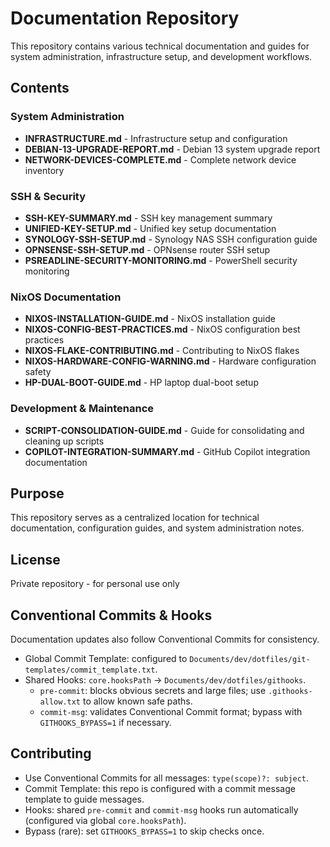 # Documentation Repository

This repository contains various technical documentation and guides for system administration, infrastructure setup, and development workflows.

## Contents

### System Administration
- **INFRASTRUCTURE.md** - Infrastructure setup and configuration
- **DEBIAN-13-UPGRADE-REPORT.md** - Debian 13 system upgrade report
- **NETWORK-DEVICES-COMPLETE.md** - Complete network device inventory

### SSH & Security
- **SSH-KEY-SUMMARY.md** - SSH key management summary
- **UNIFIED-KEY-SETUP.md** - Unified key setup documentation
- **SYNOLOGY-SSH-SETUP.md** - Synology NAS SSH configuration guide
- **OPNSENSE-SSH-SETUP.md** - OPNsense router SSH setup
- **PSREADLINE-SECURITY-MONITORING.md** - PowerShell security monitoring

### NixOS Documentation
- **NIXOS-INSTALLATION-GUIDE.md** - NixOS installation guide
- **NIXOS-CONFIG-BEST-PRACTICES.md** - NixOS configuration best practices
- **NIXOS-FLAKE-CONTRIBUTING.md** - Contributing to NixOS flakes
- **NIXOS-HARDWARE-CONFIG-WARNING.md** - Hardware configuration safety
- **HP-DUAL-BOOT-GUIDE.md** - HP laptop dual-boot setup

### Development & Maintenance
- **SCRIPT-CONSOLIDATION-GUIDE.md** - Guide for consolidating and cleaning up scripts
- **COPILOT-INTEGRATION-SUMMARY.md** - GitHub Copilot integration documentation

## Purpose

This repository serves as a centralized location for technical documentation, configuration guides, and system administration notes.

## License

Private repository - for personal use only
## Conventional Commits & Hooks

Documentation updates also follow Conventional Commits for consistency.

- Global Commit Template: configured to `Documents/dev/dotfiles/git-templates/commit_template.txt`.
- Shared Hooks: `core.hooksPath` → `Documents/dev/dotfiles/githooks`.
  - `pre-commit`: blocks obvious secrets and large files; use `.githooks-allow.txt` to allow known safe paths.
  - `commit-msg`: validates Conventional Commit format; bypass with `GITHOOKS_BYPASS=1` if necessary.

## Contributing

- Use Conventional Commits for all messages: `type(scope)?: subject`.
- Commit Template: this repo is configured with a commit message template to guide messages.
- Hooks: shared `pre-commit` and `commit-msg` hooks run automatically (configured via global `core.hooksPath`).
- Bypass (rare): set `GITHOOKS_BYPASS=1` to skip checks once.
